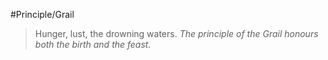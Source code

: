 #Principle/Grail 

> Hunger, lust, the drowning waters. *The principle of the Grail honours both the birth and the feast.*


